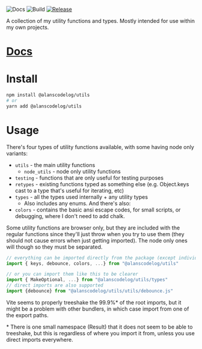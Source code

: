 ![Docs](https://github.com/alanscodelog/utils/workflows/Docs/badge.svg)
![Build](https://github.com/alanscodelog/utils/workflows/Build/badge.svg)
[![Release](https://github.com/alanscodelog/utils/workflows/Release/badge.svg)](https://www.npmjs.com/package/@alanscodelog/utils)

A collection of my utility functions and types. Mostly intended for use within my own projects.

# [Docs](https://alanscodelog.github.io/utils)

# Install

```bash
npm install @alanscodelog/utils
# or
yarn add @alanscodelog/utils
```

# Usage

There's four types of utility functions available, with some having node only variants:
- `utils` - the main utility functions
	- `node_utils` - node only utility functions
- `testing` - functions that are only useful for testing purposes
- `retypes` - existing functions typed as something else (e.g. Object.keys cast to a type that's useful for iterating, etc)
- `types` - all the types used internally + any utility types
	- Also includes any enums.
And there's also:
- `colors` - contains the basic ansi escape codes, for small scripts, or debugging, where I don't need to add chalk.

Some utility functions are browser only, but they are included with the regular functions since they'll just throw when you try to use them (they should not cause errors when just getting imported). The node only ones will though so they must be separated.

```ts
// everything can be imported directly from the package (except individual colors and node_* only imports)
import { keys, debounce, colors, ...} from "@alanscodelog/utils"

// or you can import them like this to be clearer
import { MakeOptional, ...} from "@alanscodelog/utils/types"
// direct imports are also supported
import {debounce} from "@alanscodelog/utils/utils/debounce.js"

```

Vite seems to properly treeshake the 99.9%\* of the root imports, but it might be a problem with other bundlers, in which case import from one of the export paths.

\* There is one small namespace (Result) that it does not seem to be able to treeshake, but this is regardless of where you import it from, unless you use direct imports everywhere.
